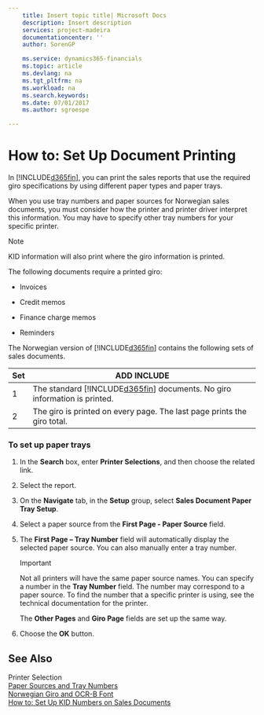 ```yaml
---
    title: Insert topic title| Microsoft Docs
    description: Insert description
    services: project-madeira
    documentationcenter: ''
    author: SorenGP

    ms.service: dynamics365-financials
    ms.topic: article
    ms.devlang: na
    ms.tgt_pltfrm: na
    ms.workload: na
    ms.search.keywords:
    ms.date: 07/01/2017
    ms.author: sgroespe

---
```

# How to: Set Up Document Printing
In [!INCLUDE[d365fin](../../includes/d365fin_md.md)], you can print the sales reports that use the required giro specifications by using different paper types and paper trays.  
  
 When you use tray numbers and paper sources for Norwegian sales documents, you must consider how the printer and printer driver interpret this information. You may have to specify other tray numbers for your specific printer.  
  
> [!NOTE]  
>  KID information will also print where the giro information is printed.  
  
 The following documents require a printed giro:  
  
-   Invoices  
  
-   Credit memos  
  
-   Finance charge memos  
  
-   Reminders  
  
 The Norwegian version of [!INCLUDE[d365fin](../../includes/d365fin_md.md)] contains the following sets of sales documents.  
  
|**Set**|ADD INCLUDE<!--[!INCLUDE[bp_tabledescription](../../includes/bp_tabledescription_md.md)]-->|  
|-------------|---------------------------------------|  
|1|The standard [!INCLUDE[d365fin](../../includes/d365fin_md.md)] documents. No giro information is printed.|  
|2|The giro is printed on every page. The last page prints the giro total.|  
  
### To set up paper trays  
  
1.  In the **Search** box, enter **Printer Selections**, and then choose the related link.  
  
2.  Select the report.  
  
3.  On the **Navigate** tab, in the **Setup** group, select **Sales Document Paper Tray Setup**.  
  
4.  Select a paper source from the **First Page - Paper Source** field.  
  
5.  The **First Page – Tray Number** field will automatically display the selected paper source. You can also manually enter a tray number.  
  
    > [!IMPORTANT]  
    >  Not all printers will have the same paper source names. You can specify a number in the **Tray Number** field. The number may correspond to a paper source. To find the number that a specific printer is using, see the technical documentation for the printer.  
  
     The **Other Pages** and **Giro Page** fields are set up the same way.  
  
6.  Choose the **OK** button.  
  
## See Also  
 Printer Selection   
 [Paper Sources and Tray Numbers](paper-sources-and-tray-numbers.md)   
 [Norwegian Giro and OCR-B Font](norwegian-giro-and-ocr-b-font.md)   
 [How to: Set Up KID Numbers on Sales Documents](how-to-set-up-kid-numbers-on-sales-documents.md)
